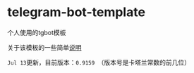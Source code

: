 # telegram-bot-template
个人使用的tgbot模板

关于该模板的一些简单[说明](https://chr.fan/python-tgbot-template/)

`Jul 13`更新，目前版本：`0.9159 `（版本号是卡塔兰常数的前几位）

